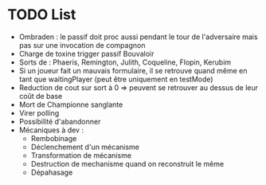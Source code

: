 # TODO List

- Ombraden : le passif doit proc aussi pendant le tour de l'adversaire mais pas sur une invocation de compagnon
- Charge de toxine trigger passif Bouvaloir
- Sorts de : Phaeris, Remington, Julith, Coqueline, Flopin, Kerubim
- Si un joueur fait un mauvais formulaire, il se retrouve quand même en tant que waitingPlayer (peut être uniquement en testMode)
- Reduction de cout sur sort à 0 => peuvent se retrouver au dessus de leur coût de base
- Mort de Championne sanglante
- Virer polling
- Possibilité d'abandonner
- Mécaniques à dev :
  - Rembobinage
  - Déclenchement d'un mécanisme
  - Transformation de mécanisme
  - Destruction de mechanisme quand on reconstruit le même
  - Dépahasage
